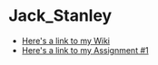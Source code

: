 # Jack_Stanley
* [Here's a link to my Wiki](https://github.com/bcb420-2021/Jack_Stanley/wiki)
* [Here's a link to my Assignment #1](https://github.com/bcb420-2021/Jack_Stanley/raw/main/A1_JS.html)



